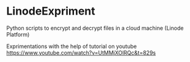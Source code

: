 # LinodeExpriment

Python scripts to encrypt and decrypt files in a cloud machine (Linode Platform)

Exprimentations with the help of tutorial on youtube https://www.youtube.com/watch?v=UtMMjXOlRQc&t=829s 
